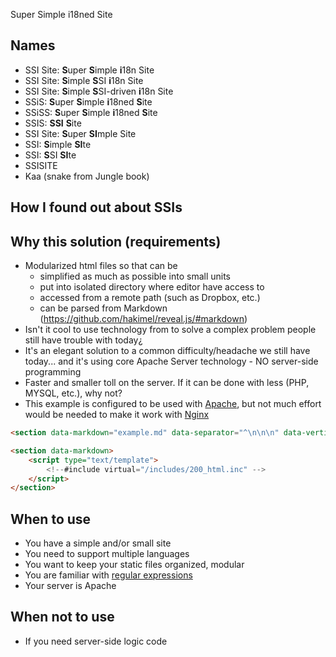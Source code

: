 Super Simple i18ned Site

## Names
- SSI Site: **S**uper **S**imple **i**18n Site
- SSI Site: **S**imple **S**SI **i**18n Site
- SSI Site: **S**imple **S**SI-driven **i**18n Site
- SSiS: **S**uper **S**imple **i**18ned **S**ite
- SSiSS: **S**uper **S**imple **i**18ned **S**ite
- SSIS: **SSI** **S**ite
- SSI Site: **S**uper **SI**mple Site
- SSI: **S**imple **SI**te
- SSI: **S**SI **SI**te
- SSISITE
- Kaa (snake from Jungle book)


## How I found out about SSIs


## Why this solution (requirements)
- Modularized html files so that can be
  - simplified as much as possible into small units
  - put into isolated directory where editor have access to
  - accessed from a remote path (such as Dropbox, etc.)
  - can be parsed from Markdown (https://github.com/hakimel/reveal.js/#markdown)
- Isn't it cool to use technology from to solve a complex problem people still have trouble with today¿
- It's an elegant solution to a common difficulty/headache we still have today... and it's using core Apache Server technology - NO server-side programming
- Faster and smaller toll on the server. If it can be done with less (PHP, MYSQL, etc.), why not?
- This example is configured to be used with [Apache](http://httpd.apache.org/docs/current/howto/ssi.html), but not much effort would be needed to make it work with [Nginx](http://nginx.org/en/docs/http/ngx_http_ssi_module.html)

```html
<section data-markdown="example.md" data-separator="^\n\n\n" data-vertical="^\n\n"></section>
```

```html
<section data-markdown>
    <script type="text/template">
        <!--#include virtual="/includes/200_html.inc" -->
    </script>
</section>
```

## When to use
- You have a simple and/or small site
- You need to support multiple languages
- You want to keep your static files organized, modular
- You are familiar with [regular expressions]()
- Your server is Apache


## When not to use
- If you need server-side logic code
